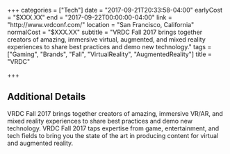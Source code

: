 +++
categories = ["Tech"]
date = "2017-09-21T20:33:58-04:00"
earlyCost = "$XXX.XX"
end = "2017-09-22T00:00:00-04:00"
link = "http://www.vrdconf.com/"
location = "San Francisco, California"
normalCost = "$XXX.XX"
subtitle = "VRDC Fall 2017 brings together creators of amazing, immersive virtual, augmented, and mixed reality experiences to share best practices and demo new technology."
tags = ["Gaming", "Brands", "Fall", "VirtualReality", "AugmentedReality"]
title = "VRDC"

+++
<!--more-->

## Additional Details

VRDC Fall 2017 brings together creators of amazing, immersive VR/AR, and mixed reality experiences to share best practices and demo new technology. VRDC Fall 2017 taps expertise from game, entertainment, and tech fields to bring you the state of the art in producing content for virtual and augmented reality.